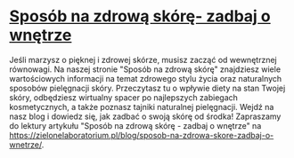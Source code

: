 # [Sposób na zdrową skórę- zadbaj o wnętrze](https://zielonelaboratorium.pl/blog/sposob-na-zdrowa-skore-zadbaj-o-wnetrze/)

Jeśli marzysz o pięknej i zdrowej skórze, musisz zacząć od wewnętrznej równowagi. Na naszej stronie "Sposób na zdrową skórę" znajdziesz wiele wartościowych informacji na temat zdrowego stylu życia oraz naturalnych sposobów pielęgnacji skóry. Przeczytasz tu o wpływie diety na stan Twojej skóry, odbędziesz wirtualny spacer po najlepszych zabiegach kosmetycznych, a także poznasz tajniki naturalnej pielęgnacji. Wejdź na nasz blog i dowiedz się, jak zadbać o swoją skórę od środka! Zapraszamy do lektury artykułu "Sposób na zdrową skórę - zadbaj o wnętrze" na https://zielonelaboratorium.pl/blog/sposob-na-zdrowa-skore-zadbaj-o-wnetrze/.
